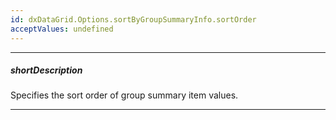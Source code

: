 ```yaml
---
id: dxDataGrid.Options.sortByGroupSummaryInfo.sortOrder
acceptValues: undefined
---
```

---
##### shortDescription
Specifies the sort order of group summary item values.

---
<!-- Description goes here -->